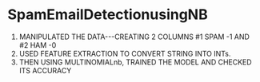 # SpamEmailDetectionusingNB
1. MANIPULATED THE DATA---CREATING 2 COLUMNS #1 SPAM -1 AND #2 HAM -0
2. USED FEATURE EXTRACTION TO CONVERT STRING INTO INTs.
3. THEN USING MULTINOMIALnb, TRAINED THE MODEL AND CHECKED ITS ACCURACY
